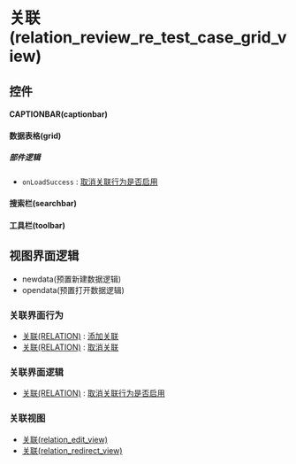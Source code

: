 # 关联(relation_review_re_test_case_grid_view)  <!-- {docsify-ignore-all} -->



## 控件
#### CAPTIONBAR(captionbar)
#### 数据表格(grid)

##### 部件逻辑
* `onLoadSuccess` : [取消关联行为是否启用](module/Base/relation/uilogic/del_relation_disabled)
#### 搜索栏(searchbar)
#### 工具栏(toolbar)

## 视图界面逻辑
  * newdata(预置新建数据逻辑)
  * opendata(预置打开数据逻辑)


### 关联界面行为
  * [关联(RELATION)](module/Base/relation) : [添加关联](module/Base/relation#界面行为)
  * [关联(RELATION)](module/Base/relation) : [取消关联](module/Base/relation#界面行为)

### 关联界面逻辑
  * [关联(RELATION)](module/Base/relation) : [取消关联行为是否启用](module/Base/relation/uilogic/del_relation_disabled)

### 关联视图
  * [关联(relation_edit_view)](app/view/relation_edit_view)
  * [关联(relation_redirect_view)](app/view/relation_redirect_view)

<script>
 const { createApp } = Vue
  createApp({
    data() {
      return {

      }
    }
  }).use(ElementPlus).mount('#app')
</script>